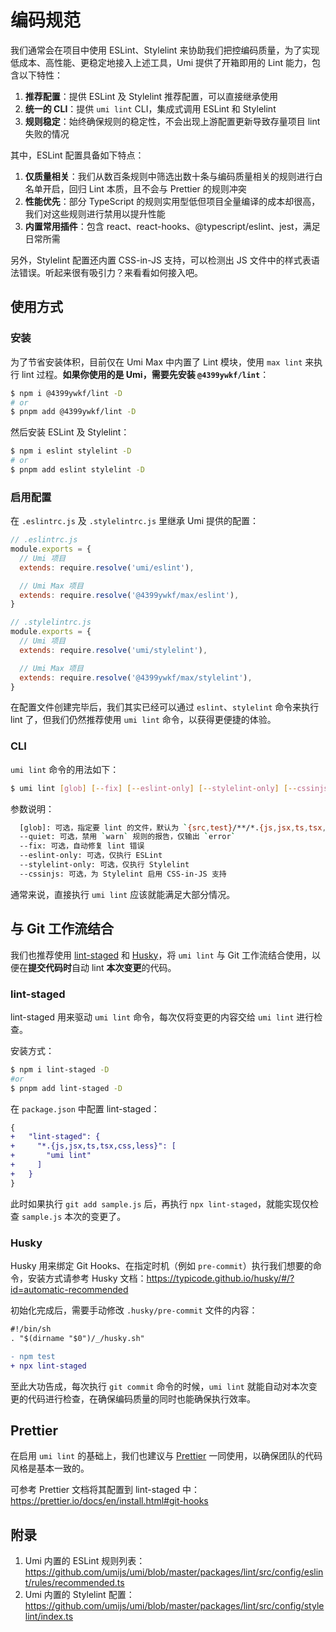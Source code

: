 # 编码规范

我们通常会在项目中使用 ESLint、Stylelint 来协助我们把控编码质量，为了实现低成本、高性能、更稳定地接入上述工具，Umi 提供了开箱即用的 Lint 能力，包含以下特性：

1. **推荐配置**：提供 ESLint 及 Stylelint 推荐配置，可以直接继承使用
2. **统一的 CLI**：提供 `umi lint` CLI，集成式调用 ESLint 和 Stylelint
3. **规则稳定**：始终确保规则的稳定性，不会出现上游配置更新导致存量项目 lint 失败的情况

其中，ESLint 配置具备如下特点：

1. **仅质量相关**：我们从数百条规则中筛选出数十条与编码质量相关的规则进行白名单开启，回归 Lint 本质，且不会与 Prettier 的规则冲突
2. **性能优先**：部分 TypeScript 的规则实用型低但项目全量编译的成本却很高，我们对这些规则进行禁用以提升性能
3. **内置常用插件**：包含 react、react-hooks、@typescript/eslint、jest，满足日常所需

另外，Stylelint 配置还内置 CSS-in-JS 支持，可以检测出 JS 文件中的样式表语法错误。听起来很有吸引力？来看看如何接入吧。

## 使用方式
### 安装

为了节省安装体积，目前仅在 Umi Max 中内置了 Lint 模块，使用 `max lint` 来执行 lint 过程。**如果你使用的是 Umi，需要先安装 `@4399ywkf/lint`**：

```bash
$ npm i @4399ywkf/lint -D
# or
$ pnpm add @4399ywkf/lint -D
```

然后安装 ESLint 及 Stylelint：

```bash
$ npm i eslint stylelint -D
# or
$ pnpm add eslint stylelint -D
```

### 启用配置

在 `.eslintrc.js` 及 `.stylelintrc.js` 里继承 Umi 提供的配置：

```js
// .eslintrc.js
module.exports = {
  // Umi 项目
  extends: require.resolve('umi/eslint'),

  // Umi Max 项目
  extends: require.resolve('@4399ywkf/max/eslint'),
}

// .stylelintrc.js
module.exports = {
  // Umi 项目
  extends: require.resolve('umi/stylelint'),

  // Umi Max 项目
  extends: require.resolve('@4399ywkf/max/stylelint'),
}
```

在配置文件创建完毕后，我们其实已经可以通过 `eslint`、`stylelint` 命令来执行 lint 了，但我们仍然推荐使用 `umi lint` 命令，以获得更便捷的体验。

### CLI

`umi lint` 命令的用法如下：

```bash
$ umi lint [glob] [--fix] [--eslint-only] [--stylelint-only] [--cssinjs]
```

参数说明：

```bash
  [glob]: 可选，指定要 lint 的文件，默认为 `{src,test}/**/*.{js,jsx,ts,tsx,css,less}`
  --quiet: 可选，禁用 `warn` 规则的报告，仅输出 `error`
  --fix: 可选，自动修复 lint 错误
  --eslint-only: 可选，仅执行 ESLint
  --stylelint-only: 可选，仅执行 Stylelint
  --cssinjs: 可选，为 Stylelint 启用 CSS-in-JS 支持
```

通常来说，直接执行 `umi lint` 应该就能满足大部分情况。

## 与 Git 工作流结合

我们也推荐使用 [lint-staged](https://github.com/okonet/lint-staged#readme) 和 [Husky](https://typicode.github.io/husky/)，将 `umi lint` 与 Git 工作流结合使用，以便在**提交代码时**自动 lint **本次变更**的代码。

### lint-staged

lint-staged 用来驱动 `umi lint` 命令，每次仅将变更的内容交给 `umi lint` 进行检查。

安装方式：

```bash
$ npm i lint-staged -D
#or 
$ pnpm add lint-staged -D
```

在 `package.json` 中配置 lint-staged：

```diff
{
+   "lint-staged": {
+     "*.{js,jsx,ts,tsx,css,less}": [
+       "umi lint"
+     ]
+   }
}
```

此时如果执行 `git add sample.js` 后，再执行 `npx lint-staged`，就能实现仅检查 `sample.js` 本次的变更了。

### Husky

Husky 用来绑定 Git Hooks、在指定时机（例如 `pre-commit`）执行我们想要的命令，安装方式请参考 Husky 文档：https://typicode.github.io/husky/#/?id=automatic-recommended

初始化完成后，需要手动修改 `.husky/pre-commit` 文件的内容：

```diff
#!/bin/sh
. "$(dirname "$0")/_/husky.sh"

- npm test
+ npx lint-staged
```

至此大功告成，每次执行 `git commit` 命令的时候，`umi lint` 就能自动对本次变更的代码进行检查，在确保编码质量的同时也能确保执行效率。

## Prettier

在启用 `umi lint` 的基础上，我们也建议与 [Prettier](https://prettier.io/docs/en/install.html) 一同使用，以确保团队的代码风格是基本一致的。

可参考 Prettier 文档将其配置到 lint-staged 中：https://prettier.io/docs/en/install.html#git-hooks

## 附录

1. Umi 内置的 ESLint 规则列表：https://github.com/umijs/umi/blob/master/packages/lint/src/config/eslint/rules/recommended.ts
2. Umi 内置的 Stylelint 配置：https://github.com/umijs/umi/blob/master/packages/lint/src/config/stylelint/index.ts
